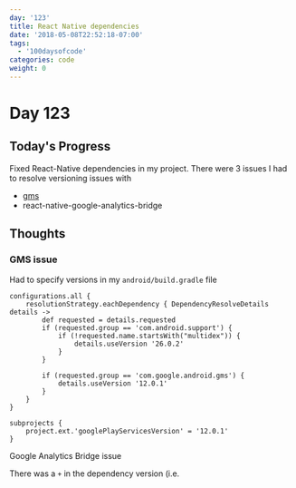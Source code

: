 ```yaml
---
day: '123'
title: React Native dependencies
date: '2018-05-08T22:52:18-07:00'
tags:
  - '100daysofcode'
categories: code
weight: 0
---
```

# Day 123
 
## Today's Progress

Fixed React-Native dependencies in my project. There were 3 issues I had to resolve versioning issues with

* [gms](https://www.android.com/gms/)
* react-native-google-analytics-bridge

## Thoughts

### GMS issue

Had to specify versions in my `android/build.gradle` file

```
configurations.all {
    resolutionStrategy.eachDependency { DependencyResolveDetails details ->
        def requested = details.requested
        if (requested.group == 'com.android.support') {
            if (!requested.name.startsWith("multidex")) {
                details.useVersion '26.0.2'
            }
        }
        
        if (requested.group == 'com.google.android.gms') {
            details.useVersion '12.0.1'
        }
    }
}

subprojects {
    project.ext.'googlePlayServicesVersion' = '12.0.1'
}
```

Google Analytics Bridge issue

There was a `+` in the dependency version (i.e.
